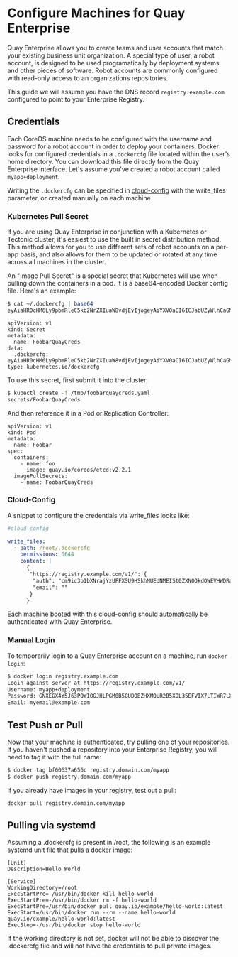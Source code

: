 # Configure Machines for Quay Enterprise

Quay Enterprise allows you to create teams and user accounts that match your existing business unit organization. A special type of user, a robot account, is designed to be used programatically by deployment systems and other pieces of software. Robot accounts are commonly configured with read-only access to an organizations repositories.

This guide we will assume you have the DNS record `registry.example.com` configured to point to your Enterprise Registry.

## Credentials

Each CoreOS machine needs to be configured with the username and password for a robot account in order to deploy your containers. Docker looks for configured credentials in a `.dockercfg` file located within the user's home directory. You can download this file directly from the Quay Enterprise interface. Let's assume you've created a robot account called `myapp+deployment`.

Writing the `.dockercfg` can be specified in [cloud-config](https://coreos.com/os/docs/latest/cloud-config.html) with the write_files parameter, or created manually on each machine.

### Kubernetes Pull Secret

If you are using Quay Enterprise in conjunction with a Kubernetes or Tectonic cluster, it's easiest to use the built in secret distribution method. This method allows for you to use different sets of robot accounts on a per-app basis, and also allows for them to be updated or rotated at any time across all machines in the cluster.

An "Image Pull Secret" is a special secret that Kubernetes will use when pulling down the containers in a pod. It is a base64-encoded Docker config file. Here's an example:

```sh
$ cat ~/.dockercfg | base64
eyAiaHR0cHM6Ly9pbmRleC5kb2NrZXIuaW8vdjEvIjogeyAiYXV0aCI6ICJabUZyWlhCaGMzTjNiM0prTVRJSyIsICJlbWFpbCI6ICJqZG9lQGV4YW1wbGUuY29tIiB9IH0K
```

```
apiVersion: v1
kind: Secret
metadata:
  name: FoobarQuayCreds
data:
  .dockercfg: eyAiaHR0cHM6Ly9pbmRleC5kb2NrZXIuaW8vdjEvIjogeyAiYXV0aCI6ICJabUZyWlhCaGMzTjNiM0prTVRJSyIsICJlbWFpbCI6ICJqZG9lQGV4YW1wbGUuY29tIiB9IH0K
type: kubernetes.io/dockercfg
```

To use this secret, first submit it into the cluster:

```sh
$ kubectl create -f /tmp/foobarquaycreds.yaml
secrets/FoobarQuayCreds
```

And then reference it in a Pod or Replication Controller:

```
apiVersion: v1
kind: Pod
metadata:
  name: Foobar
spec:
  containers:
    - name: foo
      image: quay.io/coreos/etcd:v2.2.1
  imagePullSecrets:
    - name: FoobarQuayCreds
```

### Cloud-Config

A snippet to configure the credentials via write_files looks like:

```yaml
#cloud-config

write_files:
  - path: /root/.dockercfg
    permissions: 0644
    content: |
      {
       "https://registry.example.com/v1/": {
        "auth": "cm9ic3p1bXNrajYzUFFXSU9HSkhMUEdNMEISt0ZXN0OkdOWEVHWDRaSFhNUVVSMkI1WE9MM1k1S1R1VET0I1RUZWSVg3TFRJV1I3TFhPMUI=",
        "email": ""
       }
      }
```

Each machine booted with this cloud-config should automatically be authenticated with Quay Enterprise.


### Manual Login

To temporarily login to a Quay Enterprise account on a machine, run `docker login`:

```sh
$ docker login registry.example.com
Login against server at https://registry.example.com/v1/
Username: myapp+deployment
Password: GNXEGX4Y5J63PQWIOGJHLPGM0B5GUDOBZHXMQUR2B5XOL35EFVIX7LTIWR7LXO1B
Email: myemail@example.com
```

## Test Push or Pull

Now that your machine is authenticated, try pulling one of your repositories. If you haven't pushed a repository into your Enterprise Registry, you will need to tag it with the full name:

```sh
$ docker tag bf60637a656c registry.domain.com/myapp
$ docker push registry.domain.com/myapp
```

If you already have images in your registry, test out a pull:

```sh
docker pull registry.domain.com/myapp
```

## Pulling via systemd

Assuming a .dockercfg is present in /root, the following is an example systemd unit file that pulls a docker image:

```
[Unit]
Description=Hello World

[Service]
WorkingDirectory=/root
ExecStartPre=-/usr/bin/docker kill hello-world
ExecStartPre=-/usr/bin/docker rm -f hello-world
ExecStartPre=/usr/bin/docker pull quay.io/example/hello-world:latest
ExecStart=/usr/bin/docker run --rm --name hello-world quay.io/example/hello-world:latest
ExecStop=-/usr/bin/docker stop hello-world
```

If the working directory is not set, docker will not be able to discover the .dockercfg file and will not have the credentials to pull private images.
